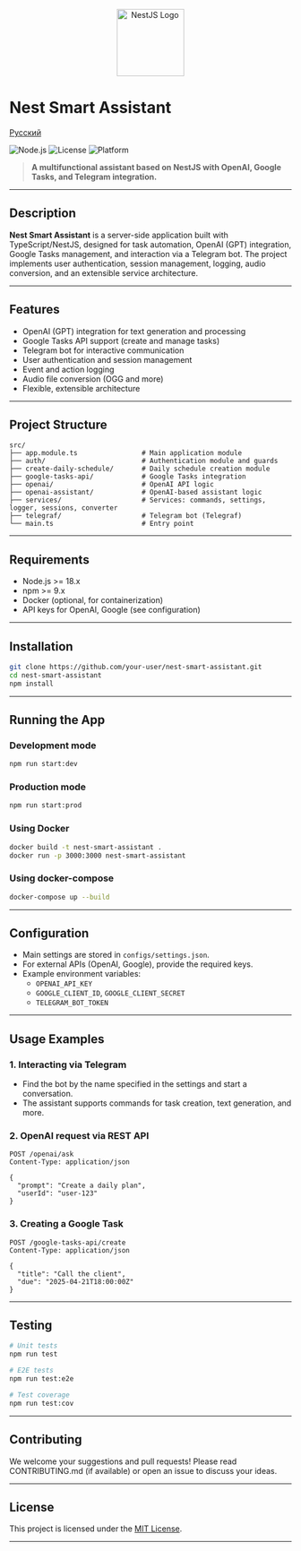 <p align="center">
  <img src="https://nestjs.com/img/logo-small.svg" width="120" alt="NestJS Logo" />
</p>

# Nest Smart Assistant

[Русский](./README.ru.md)

![Node.js](https://img.shields.io/badge/node-%3E=18.0.0-green)
![License](https://img.shields.io/badge/license-MIT-blue)
![Platform](https://img.shields.io/badge/platform-NestJS%2C%20TypeScript-blueviolet)

> **A multifunctional assistant based on NestJS with OpenAI, Google Tasks, and Telegram integration.**

---

## Description

**Nest Smart Assistant** is a server-side application built with TypeScript/NestJS, designed for task automation, OpenAI (GPT) integration, Google Tasks management, and interaction via a Telegram bot. The project implements user authentication, session management, logging, audio conversion, and an extensible service architecture.

---

## Features

- OpenAI (GPT) integration for text generation and processing
- Google Tasks API support (create and manage tasks)
- Telegram bot for interactive communication
- User authentication and session management
- Event and action logging
- Audio file conversion (OGG and more)
- Flexible, extensible architecture

---

## Project Structure

```
src/
├── app.module.ts                # Main application module
├── auth/                        # Authentication module and guards
├── create-daily-schedule/       # Daily schedule creation module
├── google-tasks-api/            # Google Tasks integration
├── openai/                      # OpenAI API logic
├── openai-assistant/            # OpenAI-based assistant logic
├── services/                    # Services: commands, settings, logger, sessions, converter
├── telegraf/                    # Telegram bot (Telegraf)
└── main.ts                      # Entry point
```

---

## Requirements

- Node.js >= 18.x
- npm >= 9.x
- Docker (optional, for containerization)
- API keys for OpenAI, Google (see configuration)

---

## Installation

```bash
git clone https://github.com/your-user/nest-smart-assistant.git
cd nest-smart-assistant
npm install
```

---

## Running the App

### Development mode

```bash
npm run start:dev
```

### Production mode

```bash
npm run start:prod
```

### Using Docker

```bash
docker build -t nest-smart-assistant .
docker run -p 3000:3000 nest-smart-assistant
```

### Using docker-compose

```bash
docker-compose up --build
```

---

## Configuration

- Main settings are stored in `configs/settings.json`.
- For external APIs (OpenAI, Google), provide the required keys.
- Example environment variables:
  - `OPENAI_API_KEY`
  - `GOOGLE_CLIENT_ID`, `GOOGLE_CLIENT_SECRET`
  - `TELEGRAM_BOT_TOKEN`

---

## Usage Examples

### 1. Interacting via Telegram

- Find the bot by the name specified in the settings and start a conversation.
- The assistant supports commands for task creation, text generation, and more.

### 2. OpenAI request via REST API

```http
POST /openai/ask
Content-Type: application/json

{
  "prompt": "Create a daily plan",
  "userId": "user-123"
}
```

### 3. Creating a Google Task

```http
POST /google-tasks-api/create
Content-Type: application/json

{
  "title": "Call the client",
  "due": "2025-04-21T18:00:00Z"
}
```

---

## Testing

```bash
# Unit tests
npm run test

# E2E tests
npm run test:e2e

# Test coverage
npm run test:cov
```

---

## Contributing

We welcome your suggestions and pull requests! Please read CONTRIBUTING.md (if available) or open an issue to discuss your ideas.

---

## License

This project is licensed under the [MIT License](LICENSE).

---
